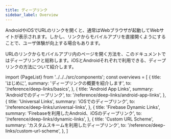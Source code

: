 ```yaml
---
title: ディープリンク
sidebar_label: Overview
---
```


AndroidやiOSでURLのリンクを開くと、通常はWebブラウザが起動してWebサイトが表示されます。しかし、リンクからモバイルアプリを直接開くようにすることで、ユーザ体験が向上する場合もあります。

URLのリンクからモバイルアプリ内のページを開く方法を、このドキュメントではディープリンクと総称します。iOSとAndroidそれぞれで利用できる、ディープリンクの方法について紹介します。

<!-- textlint-disable ja-technical-writing/sentence-length,ja-technical-writing/max-comma,ja-spacing/ja-no-space-around-parentheses,jtf-style/3.3.かっこ類と隣接する文字の間のスペースの有無,ja-technical-writing/ja-no-mixed-period,ja-technical-writing/no-unmatched-pair -->

import {PageList} from '../../../src/components';
const overviews = [
  {
    title: 'はじめに',
    summary: 'ディープリンクの概要を紹介します',
    to: '/reference/deep-links/basics',
  },
  {
    title: 'Android App Links',
    summary: 'Androidでのディープリンク',
    to: '/reference/deep-links/android-app-links',
  },
  {
    title: 'Universal Links',
    summary: 'iOSでのディープリンク',
    to: '/reference/deep-links/universal-links',
  },
  {
    title: 'Firebase Dynamic Links',
    summary: 'Firebaseを利用したAndroid、iOSのディープリンク',
    to: '/reference/deep-links/dynamic-links',
  },
  {
    title: 'Custom URL Scheme',
    summary: 'カスタムスキームを利用したディープリンク',
    to: '/reference/deep-links/custom-url-scheme',
  },
]

<PageList overviews={overviews} colSize={12} />

<!-- textlint-enable ja-technical-writing/sentence-length,ja-technical-writing/max-comma,ja-spacing/ja-no-space-around-parentheses,jtf-style/3.3.かっこ類と隣接する文字の間のスペースの有無,ja-technical-writing/ja-no-mixed-period,ja-technical-writing/no-unmatched-pair -->
